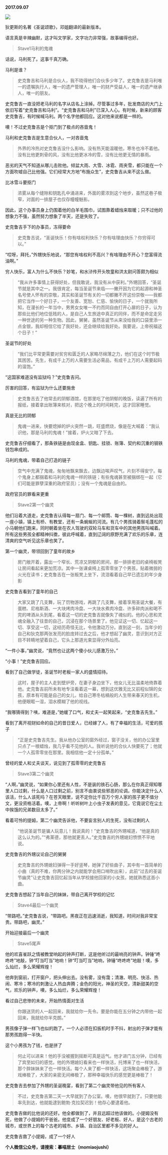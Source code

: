 
          
**2017.09.07**

![](https://mmbiz.qlogo.cn/mmbiz_jpg/uDI3FLln00ajDKYg5f3fPIzhQhx9icjIT9FtVOAic8S8W0H6gicJAxNrwC8jPJwTYLKcOgJpI2ECqwmsicGvthydPg/0?wx_fmt=jpeg)


狄更斯的名著《圣诞颂歌》，邓姐翻译的最新版本。

语言真是辛辣幽默，这才叫文学家，文字功力非常强，故事编得也好。
>Stave1马利的鬼魂

话说，马利死了。这事千真万确。



马利是谁？
>史克鲁吉和马利是合伙人，我不晓得他们合伙多少年了。史克鲁吉是马利唯一的遗嘱执行人，唯一的遗产管理人，唯一的财产受益人，唯一的遗产继承人，唯一的朋友。

史克鲁吉一直没把老马利的名字从店名上涂掉。尽管事过多年，批发商店的大门上依旧写着“史克鲁吉和马利”。“史克鲁吉和马利”已深入人心。有时候，新来的顾客史克鲁吉，有时候喊马利。两个名字他都回应。这对他来说都是一样的。

噢！不过史克鲁吉是个抠门到了极点的吝啬鬼！



马利和史克鲁吉是生意合伙人，一对吝啬鬼
>外界的冷热对史克鲁吉没什么影响。没有热天能温暖他，寒冬也冷不着他。没有比他更刺骨的风，没有比他更冰冷的雪，没有比他更无情的暴雨。

恶劣的天气不知道从哪儿击败他。倾盆大雨、大雪、冰雹、雨夹雪，都只能在一个方面吹嘘自己比他强。它们经常大方地“布施众生”，史克鲁吉从来不这么做。



比冰雪斗要抠门
>浓雾从每个缝隙和钥匙孔中涌进来，外面的雾浓到这个地步，虽然这巷子极窄，对面的一排屋子也仅存幢幢魅影。

因此，这个办事员身上仍围着他的白羊毛围巾，试图靠着蜡烛来取暖；只不过他的想象力不强，虽然努力想象了半天，还是失败了。



史克鲁吉手下的办事员，冻得要命
>史克鲁吉说，“圣诞快乐！你有啥权利快乐？你有啥理由快乐？你穷得可以。”

“哎呀，拜托，”外甥快乐地说，“那您有啥权利不高兴？有啥理由不开心？您富得流油啊。”



穷人快乐，富人为什么不快乐？妙笔，和水浒传开头牧童和洪太尉问答颇为相似
>“我从许多事情上获得好处，但我敢说，我没有从中获利。”外甥回答，“圣诞节就是其中之一。我很肯定，每当圣诞节来临——撇开因为它的起源和神圣名号使人怀有的崇敬，其实和圣诞节有关的一切都撇不开这份崇敬——我都把它当作一个好日子，一个友善、宽恕、仁慈、愉快的日子，一个就我所知，在漫长的一年当中，男男女女唯一不约而同自由打开心扉的日子，认为那些比他们地位低贱的人，是自己人生旅途中真正的同伴，而不是命定走另一种世途的另一种生物。因此，舅舅，虽然圣诞节从来没给我的口袋里添一点金银，我却相信它给了我好处，还会继续给我好处。我要说，上帝祝福这个日子！”



圣诞节的好处
>“我们比平常更需要对贫穷和匮乏的人家略尽绵薄之力，他们在这个时节极其困苦。先生，有成千上万的人需要生活必需品，有成千上万的人需要起码的温饱。”

“这国家难道没有监狱吗？”史克鲁吉问。



厉害的回答，有监狱为什么还要施舍
>史克鲁吉去了他常去的阴郁酒馆，在那里吃了他阴郁的晚饭，读遍了所有的报纸，接着拿出账簿来核对，把这个晚上的时间耗完，这才回家睡觉。



真是无比的阴郁
>鬼魂一进来，快要熄掉的炉火突然一跳，旺盛燃烧，像是在大喊着：“我认识他，那是马利的鬼魂！”接着，炉火又暗了下去。

史克鲁吉仔细看了，那条铁链是由现金盒、钥匙、挂锁、账簿、契约和沉重的钢铁钱包串成的。



马利的鬼魂，带着自己打造的链子
>空气中充满了鬼魂，匆匆地飘来飘去，边飘边唉声叹气，片刻不得安宁。每个鬼身上都捆着和马利的鬼魂一样的铁链；有些鬼魂甚至被捆绑在一起（它们可能是罪孽深重的政府官员）；没有一个鬼魂是自由的。



政府官员的罪看来更重
>Stave2第一个幽灵

他们沿着大道走，史克鲁吉认得每一扇门、每一个邮筒、每一棵树，直到远处出现一座小镇，镇上有桥、有教堂，还有一条蜿蜒的河流。有几个男孩骑着鬃毛蓬松的小马朝他们跑来，同时朝着坐在农人驾驶的双轮马车和货车中的其他男孩叫喊着。所有这些男孩全都精神抖擞，彼此呼喊着，直到辽阔的原野充满了欢乐的乐章，连清爽的空气听见这乐章也笑了。



第一个幽灵，带领回到了童年的故乡
>房门敞开着，露出一个窄长、荒凉又阴郁的房间，那一排排老旧的桌椅板凳让房间看起来更加荒凉。其中一张课桌椅上孤零零坐了个男孩，贴着微弱的火光在读书；史克鲁吉在一张板凳上坐下，流泪看着自己早已遗忘的年少身影



史克鲁吉看到了童年的自己
>大家又跳了几支舞，玩了罚物游戏，再跳了几支舞，接着享用圣诞大餐，有蛋糕、尼格斯酒、一大块烤肉冷盘、一大块水煮肉冷盘、许多碎肉派和喝不完的啤酒从头到尾，看着这一切的史克鲁吉就像失了魂似的。他的心思和灵魂全融入了往昔的自己，沉浸在那个场景里了。他见证这一切、忆起这一切、享受这一切，这经历奇怪无比，令他激动万分。直到这一刻，当年少的自己和狄克那两张发亮的脸庞转过去之后，他才想起了幽灵，意识到对方正目不转睛地望着自己，它头上那道光束显得分外灿亮。

“一件小事，”幽灵说，“竟然也让这两个傻小伙儿感激万分。”

“小事！”史克鲁吉回应。



看到了自己做学徒，圣诞节时老板一家人的盛情招待。
>这时，屋子的主人走到壁炉旁，在妻子身边坐下，他女儿无比温柔地倚靠着他。史克鲁吉前所未有地专注看着这一幕，想到这优雅无比又前程似锦的女孩，原本有可能是自己的女儿，给自己寒冬枯槁般的人生带来春天的生机，他便眼眶一湿，泪水模糊了他的视线。

“我哪猜得到？咦，难道是，”她缓了口气，和丈夫一起笑起来，“史克鲁吉先生。”



看到了离开视财如命的自己的昔日爱人，已经嫁了人，有了幸福的生活，可爱的孩子
>“正是史克鲁吉先生。我从他办公室的窗外经过，窗子没关，他的办公室里只点了一根蜡烛，我几乎看不见他的人。我听说他的合伙人快要死了；他就一个人孤零零坐在那里。我相信他一定十分孤单。”



曾经的爱人和丈夫谈天，说见到了孤零零的史克鲁吉
>Stave3第二个幽灵

“人啊，”幽灵说，“如果你心里还有人性，不是装的铁石心肠，那么在你真正得知哪里人口过剩，什么是人口过剩之前，别言不由衷说些邪恶的论调。你能决定什么人该活，什么人该死吗？在苍天眼里，说不定你比千百万个穷人家的孩子更不值分文，更没资格活着。噢，上帝啊！听听树叶上小虫子发表的意见，它竟说它在尘土中挨饿的兄弟数目太多了。”



看着可怜的提姆，第二个幽灵告诉他，不要妄言别人的生死，没有过剩的人
>“他说圣诞节是骗人玩意儿！我说真的！”史克鲁吉的外甥喊道，“他是真的这么认为的。”“弗莱德，那他就更丢人。”史克鲁吉的外甥媳妇愤愤不平地说。



史克鲁吉的外甥议论自己的舅舅
>史克鲁吉的外甥媳妇弹得一手好竖琴，她弹了好些曲子，其中有一首简单的小曲（真的不难，你两分钟之内就能学会用口哨吹出来），此前“过去的圣诞节幽灵”让史克鲁吉回忆起当年从学校接他回家的小女孩，她就熟悉这首小曲。



史克鲁吉想起了当年自己的妹妹，带自己离开学校的记忆
>Stave4最后一个幽灵

“带路吧。”史克鲁吉说，“带路吧。黑夜正在迅速消逝，我知道，时间对我非常宝贵。带路吧，幽灵。”



开始迎接最后一个幽灵
>Stave5尾声

他的欢喜雀跃之情被教堂响起的钟声打断，这是他听过的最响亮的钟声。钟锤“咚咚咚”地敲，钟“叮当叮当”地响！钟“叮当叮当”地响，钟锤“咚咚咚”地敲！噢，多么灿烂，多么荣耀辉煌！

他奔到窗前，打开窗户，把头伸出去。没有雾，没有霭；清澈、明亮、快活、热闹、寒冷；寒冷的刺激让人热血奔腾；金色的阳光，神圣的天空，清新甜美的空气，欢乐的钟声，噢，多么灿烂，多么荣耀辉煌！



看过自己悲惨的未来，开始热情面对生活
>你跟送货的人一起回来，我就给你一先令。要是你能在五分钟之内带他一起回来，我就给你半克朗。”

男孩像子弹一样飞也似的跑了。一个人必须在扣扳机时手不抖，射出的子弹才能有那男孩跑得一半快。



这个小男孩为了钱，也是拼了
>何止可以进来！他的手没被握到摇断可真是运气。他才进门五分钟，已经有了宾至如归的感觉。他的外甥媳妇看来也一样快活，托博来了也一样快活，那个胖妹妹来了也一样快活。每个人来了都一样快活，这场聚会棒极了，游戏棒极了，大家的亲密无间棒极了，那种幸福快乐的感觉更是棒极了！



史克鲁吉去参加了外甥的圣诞晚宴，看到了第二个幽灵带他见的所有客人
>不过，史克鲁吉第二天一大早就到了办公室。噢，他很早就到了。只要他能率先到达，他就能逮到鲍勃·克拉契迟到！他存心要逮着他。

史克鲁吉做的比他说的还好。他全都做到了，并且远超过他该做的。小提姆没有死，他做了小提姆的干爸爸。他变成了一个好朋友、好老板、好人，是这个古老的城市，或世界上的每个古老的城市、乡镇、自治区里都不多见的好人。



史克鲁吉救了小提姆，成了一个好人


**个人微信公众号，请搜索：摹喵居士（momiaojushi）**

        